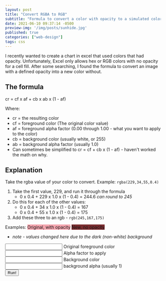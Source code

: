 ```yaml
---
layout: post
title: "Convert RGBA to RGB"
subtitle: "Formula to convert a color with opacity to a simulated color without opacity"
date: 2021-06-10 09:37:14 -0500
preview-img: '/img/posts/sunhide.jpg'
published: true
categories: ["web-design"]
tags: css
---
```


I recently wanted to create a chart in excel that used colors that had opacity. Unfortunately, Excel only allows hex or RGB colors with no opacity for a cell fill. After some searching, I found the formula to convert an image with a defined opacity into a new color without.

## The formula
cr = cf x af + cb x ab x (1 - af)

Where:
- cr = the resulting color
- cf = foreground color (The original color value)
- af = foreground alpha factor (0.00 through 1.00 - what you want to apply to the color)
- cb = background color (usually white, or 255)
- ab = background alpha factor (usually 1.0)
- Can sometimes be simplified to cr = cf + cb x (1 - af) - haven't worked the math on 	why.

## Explanation
Take the rgba value of your color to convert.
Example: `rgba(229,34,55,0.4)`

1. Take the first value, 229, and run it through the formula
	- 0 x 0.4 + 229 x 1.0 x (1 - 0.4) = 244.6 *can round to 245*
2. Do this for each of the other values:
	- 0 x 0.4 + 34 x 1.0 x (1 - 0.4) = 167
	- 0 x 0.4 + 55 x 1.0 x (1 - 0.4) = 175
3. Add these three to an rgb - `rgb(245,167,175)`

Examples:
<span style="height:100px; width:100px; background-color:rgba(229,34,55,0.4);text-align:center;">Original, with opacity</span> <span style="height:100px; width:100px; background-color:rgb(122,44,47);text-align:center;">New, no opacity</span>

- *note - values changed here due to the dark (non-white) background*

<input id="cf" name="cf"> Original foreground color <br>
<input id="af" name="af"> Alpha factor to apply  <br>
<input id="cb" name="cb"> Background color  <br>
<input id="ab" name="ab"> background alpha (usually 1)  <br>
<input type="button" onclick="function()" value="Run!">